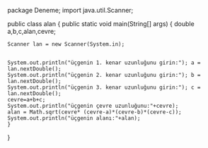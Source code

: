 
package Deneme;
import java.util.Scanner;

public class alan {
    public static void main(String[] args) {
        double a,b,c,alan,cevre;

    Scanner lan = new Scanner(System.in);


    System.out.println("üçgenin 1. kenar uzunluğunu girin:"); a = lan.nextDouble();
    System.out.println("üçgenin 2. kenar uzunluğunu girin:"); b = lan.nextDouble();
    System.out.println("üçgenin 3. kenar uzunluğunu girin:"); c = lan.nextDouble();
    cevre=a+b+c;
    System.out.println("üçgenin çevre uzunluğunu:"+cevre);
    alan = Math.sqrt(cevre* (cevre-a)*(cevre-b)*(cevre-c));
    System.out.println("üçgenin alanı:"+alan);
    }

}
